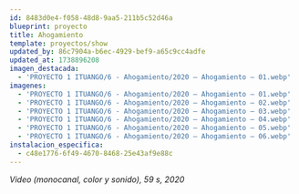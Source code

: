 ```yaml
---
id: 8483d0e4-f058-48d8-9aa5-211b5c52d46a
blueprint: proyecto
title: Ahogamiento
template: proyectos/show
updated_by: 86c7904a-b6ec-4929-bef9-a65c9cc4adfe
updated_at: 1738896208
imagen_destacada:
  - 'PROYECTO 1 ITUANGO/6 - Ahogamiento/2020 — Ahogamiento — 01.webp'
imagenes:
  - 'PROYECTO 1 ITUANGO/6 - Ahogamiento/2020 — Ahogamiento — 01.webp'
  - 'PROYECTO 1 ITUANGO/6 - Ahogamiento/2020 — Ahogamiento — 02.webp'
  - 'PROYECTO 1 ITUANGO/6 - Ahogamiento/2020 — Ahogamiento — 03.webp'
  - 'PROYECTO 1 ITUANGO/6 - Ahogamiento/2020 — Ahogamiento — 04.webp'
  - 'PROYECTO 1 ITUANGO/6 - Ahogamiento/2020 — Ahogamiento — 05.webp'
  - 'PROYECTO 1 ITUANGO/6 - Ahogamiento/2020 — Ahogamiento — 06.webp'
instalacion_especifica:
  - c48e1776-6f49-4670-8468-25e43af9e88c
---
```

_Video (monocanal, color y sonido), 59 s, 2020_